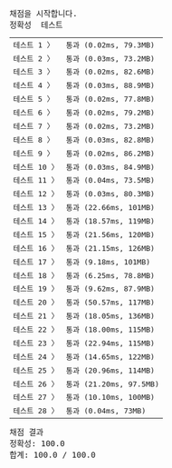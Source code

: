 <pre class="console-content"><div></div><div class="console-heading">채점을 시작합니다.</div><div class="console-message">정확성  테스트</div><table class="console-test-group" data-category="correctness"><tbody><tr data-testcase-id="84795"><td valign="top" class="td-label">테스트 1 <span>〉</span></td><td class="result passed">통과 (0.02ms, 79.3MB)</td></tr><tr data-testcase-id="84796"><td valign="top" class="td-label">테스트 2 <span>〉</span></td><td class="result passed">통과 (0.03ms, 73.2MB)</td></tr><tr data-testcase-id="84797"><td valign="top" class="td-label">테스트 3 <span>〉</span></td><td class="result passed">통과 (0.02ms, 82.6MB)</td></tr><tr data-testcase-id="84798"><td valign="top" class="td-label">테스트 4 <span>〉</span></td><td class="result passed">통과 (0.03ms, 88.9MB)</td></tr><tr data-testcase-id="84799"><td valign="top" class="td-label">테스트 5 <span>〉</span></td><td class="result passed">통과 (0.02ms, 77.8MB)</td></tr><tr data-testcase-id="84800"><td valign="top" class="td-label">테스트 6 <span>〉</span></td><td class="result passed">통과 (0.02ms, 79.2MB)</td></tr><tr data-testcase-id="84801"><td valign="top" class="td-label">테스트 7 <span>〉</span></td><td class="result passed">통과 (0.02ms, 73.2MB)</td></tr><tr data-testcase-id="84802"><td valign="top" class="td-label">테스트 8 <span>〉</span></td><td class="result passed">통과 (0.03ms, 82.8MB)</td></tr><tr data-testcase-id="84803"><td valign="top" class="td-label">테스트 9 <span>〉</span></td><td class="result passed">통과 (0.02ms, 86.2MB)</td></tr><tr data-testcase-id="84804"><td valign="top" class="td-label">테스트 10 <span>〉</span></td><td class="result passed">통과 (0.03ms, 84.9MB)</td></tr><tr data-testcase-id="84805"><td valign="top" class="td-label">테스트 11 <span>〉</span></td><td class="result passed">통과 (0.04ms, 73.5MB)</td></tr><tr data-testcase-id="84806"><td valign="top" class="td-label">테스트 12 <span>〉</span></td><td class="result passed">통과 (0.03ms, 80.3MB)</td></tr><tr data-testcase-id="84807"><td valign="top" class="td-label">테스트 13 <span>〉</span></td><td class="result passed">통과 (22.66ms, 101MB)</td></tr><tr data-testcase-id="84808"><td valign="top" class="td-label">테스트 14 <span>〉</span></td><td class="result passed">통과 (18.57ms, 119MB)</td></tr><tr data-testcase-id="84809"><td valign="top" class="td-label">테스트 15 <span>〉</span></td><td class="result passed">통과 (21.56ms, 120MB)</td></tr><tr data-testcase-id="84810"><td valign="top" class="td-label">테스트 16 <span>〉</span></td><td class="result passed">통과 (21.15ms, 126MB)</td></tr><tr data-testcase-id="84811"><td valign="top" class="td-label">테스트 17 <span>〉</span></td><td class="result passed">통과 (9.18ms, 101MB)</td></tr><tr data-testcase-id="84812"><td valign="top" class="td-label">테스트 18 <span>〉</span></td><td class="result passed">통과 (6.25ms, 78.8MB)</td></tr><tr data-testcase-id="84813"><td valign="top" class="td-label">테스트 19 <span>〉</span></td><td class="result passed">통과 (9.62ms, 87.9MB)</td></tr><tr data-testcase-id="84814"><td valign="top" class="td-label">테스트 20 <span>〉</span></td><td class="result passed">통과 (50.57ms, 117MB)</td></tr><tr data-testcase-id="84815"><td valign="top" class="td-label">테스트 21 <span>〉</span></td><td class="result passed">통과 (18.05ms, 136MB)</td></tr><tr data-testcase-id="84816"><td valign="top" class="td-label">테스트 22 <span>〉</span></td><td class="result passed">통과 (18.00ms, 115MB)</td></tr><tr data-testcase-id="84817"><td valign="top" class="td-label">테스트 23 <span>〉</span></td><td class="result passed">통과 (22.94ms, 115MB)</td></tr><tr data-testcase-id="84818"><td valign="top" class="td-label">테스트 24 <span>〉</span></td><td class="result passed">통과 (14.65ms, 122MB)</td></tr><tr data-testcase-id="84819"><td valign="top" class="td-label">테스트 25 <span>〉</span></td><td class="result passed">통과 (20.96ms, 114MB)</td></tr><tr data-testcase-id="84820"><td valign="top" class="td-label">테스트 26 <span>〉</span></td><td class="result passed">통과 (21.20ms, 97.5MB)</td></tr><tr data-testcase-id="84821"><td valign="top" class="td-label">테스트 27 <span>〉</span></td><td class="result passed">통과 (10.10ms, 100MB)</td></tr><tr data-testcase-id="85841"><td valign="top" class="td-label">테스트 28 <span>〉</span></td><td class="result passed">통과 (0.04ms, 73MB)</td></tr></tbody></table><div class="console-heading">채점 결과</div><div class="console-message">정확성: 100.0</div><div class="console-message">합계: 100.0 / 100.0</div></pre>
